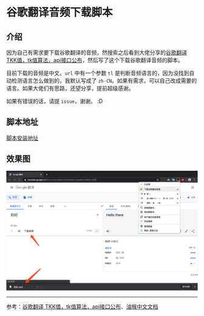 # 谷歌翻译音频下载脚本

## 介绍

因为自己有需求要下载谷歌翻译的音频，然搜索之后看到大佬分享的[谷歌翻译 TKK值，tk值算法，api接口公布](https://www.52pojie.cn/thread-707169-1-1.html)，然后写了这个下载谷歌翻译音频的脚本。

目前下载的音频是中文。`url` 中有一个参数 `tl` 是判断音频语言的，因为没找到自动检测语言怎么做到的，我默认写成了 `zh-CN`。如果有需求，可以自己改成需要的语言。如果大佬们有思路，还望分享，提前超级感谢。

如果有错误的话，请提 `issue`，谢谢。 :D

## 脚本地址
[脚本安装地址](https://greasyfork.org/zh-CN/scripts/394133-%E4%B8%8B%E8%BD%BD%E8%B0%B7%E6%AD%8C%E7%BF%BB%E8%AF%91%E9%9F%B3%E9%A2%91)

## 效果图
![下载音频截图](./img/download.png)

------

参考：[谷歌翻译 TKK值，tk值算法，api接口公布](https://www.52pojie.cn/thread-707169-1-1.html)、[油猴中文文档](https://my.oschina.net/u/2268567/blog/828528)
